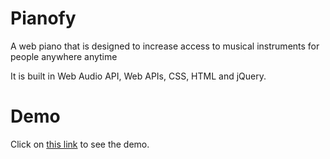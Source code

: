# Pianofy

A web piano that is designed to increase access to musical instruments for people anywhere anytime

It is built in Web Audio API, Web APIs, CSS, HTML and jQuery.

# Demo
Click on [this link](https://play-pianofy.herokuapp.com/) to see the demo.
